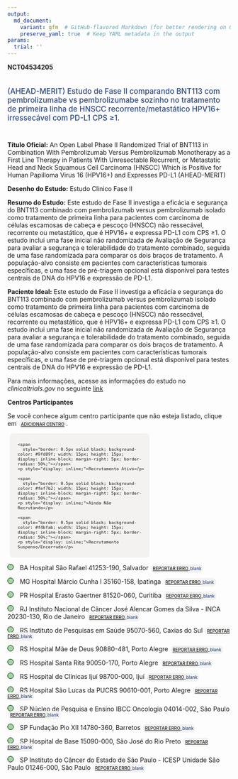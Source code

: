 ```yaml
---
output: 
  md_document:
    variant: gfm  # GitHub-flavored Markdown (for better rendering on GitHub)
    preserve_yaml: true  # Keep YAML metadata in the output
params:
  trial: ''
---
```


**NCT04534205**

<div style="padding: 5px 5px 5px 0px; font-size: 1.20em; font-weight: 500; color: #2E4A7F; text-align: left; margin-bottom: 20px">

(AHEAD-MERIT) Estudo de Fase II comparando BNT113 com pembrolizumabe vs
pembrolizumabe sozinho no tratamento de primeira linha de HNSCC
recorrente/metastático HPV16+ irressecável com PD-L1 CPS ≥1.

</div>

**Título Oficial:** An Open Label Phase II Randomized Trial of BNT113 in
Combination With Pembrolizumab Versus Pembrolizumab Monotherapy as a
First Line Therapy in Patients With Unresectable Recurrent, or
Metastatic Head and Neck Squamous Cell Carcinoma (HNSCC) Which is
Positive for Human Papilloma Virus 16 (HPV16+) and Expresses PD-L1
(AHEAD-MERIT)

**Desenho do Estudo:** Estudo Clinico Fase II

**Resumo do Estudo:** Este estudo de Fase II investiga a eficácia e
segurança do BNT113 combinado com pembrolizumab versus pembrolizumab
isolado como tratamento de primeira linha para pacientes com carcinoma
de células escamosas de cabeça e pescoço (HNSCC) não ressecável,
recorrente ou metastático, que é HPV16+ e expressa PD-L1 com CPS ≥1. O
estudo inclui uma fase inicial não randomizada de Avaliação de Segurança
para avaliar a segurança e tolerabilidade do tratamento combinado,
seguida de uma fase randomizada para comparar os dois braços de
tratamento. A população-alvo consiste em pacientes com características
tumorais específicas, e uma fase de pré-triagem opcional está disponível
para testes centrais de DNA do HPV16 e expressão de PD-L1.

**Paciente Ideal:** Este estudo de Fase II investiga a eficácia e
segurança do BNT113 combinado com pembrolizumab versus pembrolizumab
isolado como tratamento de primeira linha para pacientes com carcinoma
de células escamosas de cabeça e pescoço (HNSCC) não ressecável,
recorrente ou metastático, que é HPV16+ e expressa PD-L1 com CPS ≥1. O
estudo inclui uma fase inicial não randomizada de Avaliação de Segurança
para avaliar a segurança e tolerabilidade do tratamento combinado,
seguida de uma fase randomizada para comparar os dois braços de
tratamento. A população-alvo consiste em pacientes com características
tumorais específicas, e uma fase de pré-triagem opcional está disponível
para testes centrais de DNA do HPV16 e expressão de PD-L1.

Para mais informações, acesse as informações do estudo no
*clinicaltrials.gov* no seguinte
[link](https://clinicaltrials.gov/ct2/show/NCT04534205)

**Centros Participantes**

Se você conhece algum centro participante que não esteja listado, clique
em
<span style="color: #2E4A7F; margin-left: 2px; padding: 4px; background-color: #f3f2f1; border-radius: 8px; font-weight: 500; font-size: 0.7em"><a
href="https://flazar.shinyapps.io/formsapp?study_nct_id=NCT04534205&amp;location_id=N%2FA&amp;location_full_name=N%2FA&amp;form_type=Adicionar%20Centro"
target="_blank">ADICIONAR CENTRO</a></span>.

<div style="margin-bottom: 8px; margin-left: 5px; padding: 8px; max-width: 300px; background-color: #f3f2f1; border-radius: 8px; font-size: 0.8em">

<div style="margin-left: 10px;">

    <span 
      style="border: 0.5px solid black; background-color: #9fd89f; width: 15px; height: 15px; display: inline-block; margin-right: 5px; border-radius: 50%;"></span>
    <p style="display: inline;">Recrutamento Ativo</p>

</div>

<div style="margin-left: 10px;">

    <span 
      style="border: 0.5px solid black; background-color: #fef7b2; width: 15px; height: 15px; display: inline-block; margin-right: 5px; border-radius: 50%;"></span>
    <p style="display: inline;">Ainda Não Recrutando</p>

</div>

<div style="margin-left: 10px;">

    <span 
      style="border: 0.5px solid black; background-color: #f4bfab; width: 15px; height: 15px; display: inline-block; margin-right: 5px; border-radius: 50%;"></span>
    <p style="display: inline;">Recrutamento Suspenso/Encerrado</p>

</div>

</div>

<span style="border: 0.5px solid black; display: inline-block; width: 12px; height: 12px; border-radius: 50%; margin-right: 10px; padding-bottom: 0px; background-color: #9fd89f;"></span>
BA Hospital São Rafael 41253-190, Salvador
<span style="color: #2E4A7F; margin-left: 2px; padding: 4px; background-color: #f3f2f1; border-radius: 8px; font-weight: 500; font-size: 0.7em">[REPORTAR
ERRO](https://flazar.shinyapps.io/formsapp?study_nct_id=NCT04534205&location_id=HOSPITALSAORAFAELSALVADOR41253190BRAZIL&location_full_name=Hospital%20S%C3%A3o%20Rafael%2C%2041253-190%2C%20Salvador&form_type=Reportar%20Erro)\_blank</span>

<span style="border: 0.5px solid black; display: inline-block; width: 12px; height: 12px; border-radius: 50%; margin-right: 10px; padding-bottom: 0px; background-color: #9fd89f;"></span>
MG Hospital Márcio Cunha I 35160-158, Ipatinga
<span style="color: #2E4A7F; margin-left: 2px; padding: 4px; background-color: #f3f2f1; border-radius: 8px; font-weight: 500; font-size: 0.7em">[REPORTAR
ERRO](https://flazar.shinyapps.io/formsapp?study_nct_id=NCT04534205&location_id=HOSPITALMARCIOCUNHAIPATINGA35162189BRAZIL&location_full_name=Hospital%20M%C3%A1rcio%20Cunha%20I%2C%2035160-158%2C%20Ipatinga&form_type=Reportar%20Erro)\_blank</span>

<span style="border: 0.5px solid black; display: inline-block; width: 12px; height: 12px; border-radius: 50%; margin-right: 10px; padding-bottom: 0px; background-color: #9fd89f;"></span>
PR Hospital Erasto Gaertner 81520-060, Curitiba
<span style="color: #2E4A7F; margin-left: 2px; padding: 4px; background-color: #f3f2f1; border-radius: 8px; font-weight: 500; font-size: 0.7em">[REPORTAR
ERRO](https://flazar.shinyapps.io/formsapp?study_nct_id=NCT04534205&location_id=HOSPITALERASTOGAERTNERCURITIBA81520060BRAZIL&location_full_name=Hospital%20Erasto%20Gaertner%2C%2081520-060%2C%20Curitiba&form_type=Reportar%20Erro)\_blank</span>

<span style="border: 0.5px solid black; display: inline-block; width: 12px; height: 12px; border-radius: 50%; margin-right: 10px; padding-bottom: 0px; background-color: #9fd89f;"></span>
RJ Instituto Nacional de Câncer José Alencar Gomes da Silva - INCA
20230-130, Rio de Janeiro
<span style="color: #2E4A7F; margin-left: 2px; padding: 4px; background-color: #f3f2f1; border-radius: 8px; font-weight: 500; font-size: 0.7em">[REPORTAR
ERRO](https://flazar.shinyapps.io/formsapp?study_nct_id=NCT04534205&location_id=INSTITUTONACIONALDECANCERJOSEDEALENCARGOMESDASILVAINCARIODEJANEIRO20231050BRAZIL&location_full_name=Instituto%20Nacional%20de%20C%C3%A2ncer%20Jos%C3%A9%20Alencar%20Gomes%20da%20Silva%20-%20INCA%2C%2020230-130%2C%20Rio%20de%20Janeiro&form_type=Reportar%20Erro)\_blank</span>

<span style="border: 0.5px solid black; display: inline-block; width: 12px; height: 12px; border-radius: 50%; margin-right: 10px; padding-bottom: 0px; background-color: #9fd89f;"></span>
RS Instituto de Pesquisas em Saúde 95070-560, Caxias do Sul
<span style="color: #2E4A7F; margin-left: 2px; padding: 4px; background-color: #f3f2f1; border-radius: 8px; font-weight: 500; font-size: 0.7em">[REPORTAR
ERRO](https://flazar.shinyapps.io/formsapp?study_nct_id=NCT04534205&location_id=FUNDACAOUNIVERSIDADEDECAXIASDOSULINSTITUTODEPESQUISASEMSAUDEIPSUCSCAXIASDOSUL95070560BRAZIL&location_full_name=Instituto%20de%20Pesquisas%20em%20Sa%C3%BAde%2C%2095070-560%2C%20Caxias%20do%20Sul&form_type=Reportar%20Erro)\_blank</span>

<span style="border: 0.5px solid black; display: inline-block; width: 12px; height: 12px; border-radius: 50%; margin-right: 10px; padding-bottom: 0px; background-color: #9fd89f;"></span>
RS Hospital Mãe de Deus 90880-481, Porto Alegre
<span style="color: #2E4A7F; margin-left: 2px; padding: 4px; background-color: #f3f2f1; border-radius: 8px; font-weight: 500; font-size: 0.7em">[REPORTAR
ERRO](https://flazar.shinyapps.io/formsapp?study_nct_id=NCT04534205&location_id=HOSPITALMAEDEDEUSPORTOALEGRE90110270BRAZIL&location_full_name=Hospital%20M%C3%A3e%20de%20Deus%2C%2090880-481%2C%20Porto%20Alegre&form_type=Reportar%20Erro)\_blank</span>

<span style="border: 0.5px solid black; display: inline-block; width: 12px; height: 12px; border-radius: 50%; margin-right: 10px; padding-bottom: 0px; background-color: #9fd89f;"></span>
RS Hospital Santa Rita 90050-170, Porto Alegre
<span style="color: #2E4A7F; margin-left: 2px; padding: 4px; background-color: #f3f2f1; border-radius: 8px; font-weight: 500; font-size: 0.7em">[REPORTAR
ERRO](https://flazar.shinyapps.io/formsapp?study_nct_id=NCT04534205&location_id=IRMANDADESANTACASADEMISERICORDIADEPORTOALEGREHOSPITALSANTARITAPORTOALEGRE90050170BRAZIL&location_full_name=Hospital%20Santa%20Rita%2C%2090050-170%2C%20Porto%20Alegre&form_type=Reportar%20Erro)\_blank</span>

<span style="border: 0.5px solid black; display: inline-block; width: 12px; height: 12px; border-radius: 50%; margin-right: 10px; padding-bottom: 0px; background-color: #9fd89f;"></span>
RS Hospital de Clínicas Ijuí 98700-000, Ijuí
<span style="color: #2E4A7F; margin-left: 2px; padding: 4px; background-color: #f3f2f1; border-radius: 8px; font-weight: 500; font-size: 0.7em">[REPORTAR
ERRO](https://flazar.shinyapps.io/formsapp?study_nct_id=NCT04534205&location_id=HOSPIALDECARIDADEDEIJUIIJUI98700000BRAZIL&location_full_name=Hospital%20de%20Cl%C3%ADnicas%20Iju%C3%AD%2C%2098700-000%2C%20Iju%C3%AD&form_type=Reportar%20Erro)\_blank</span>

<span style="border: 0.5px solid black; display: inline-block; width: 12px; height: 12px; border-radius: 50%; margin-right: 10px; padding-bottom: 0px; background-color: #9fd89f;"></span>
RS Hospital São Lucas da PUCRS 90610-001, Porto Alegre
<span style="color: #2E4A7F; margin-left: 2px; padding: 4px; background-color: #f3f2f1; border-radius: 8px; font-weight: 500; font-size: 0.7em">[REPORTAR
ERRO](https://flazar.shinyapps.io/formsapp?study_nct_id=NCT04534205&location_id=HOSPITALSAOLUCASDAPUCRSPORTOALEGRE90610000BRAZIL&location_full_name=Hospital%20S%C3%A3o%20Lucas%20da%20PUCRS%2C%2090610-001%2C%20Porto%20Alegre&form_type=Reportar%20Erro)\_blank</span>

<span style="border: 0.5px solid black; display: inline-block; width: 12px; height: 12px; border-radius: 50%; margin-right: 10px; padding-bottom: 0px; background-color: #9fd89f;"></span>
SP Núcleo de Pesquisa e Ensino IBCC Oncologia 04014-002, São Paulo
<span style="color: #2E4A7F; margin-left: 2px; padding: 4px; background-color: #f3f2f1; border-radius: 8px; font-weight: 500; font-size: 0.7em">[REPORTAR
ERRO](https://flazar.shinyapps.io/formsapp?study_nct_id=NCT04534205&location_id=IBCCINSTITUTOBRASILEIRODECONTROLEDOCANCERVILAMARIANA04014002BRAZIL&location_full_name=N%C3%BAcleo%20de%20Pesquisa%20e%20Ensino%20IBCC%20Oncologia%2C%2004014-002%2C%20S%C3%A3o%20Paulo&form_type=Reportar%20Erro)\_blank</span>

<span style="border: 0.5px solid black; display: inline-block; width: 12px; height: 12px; border-radius: 50%; margin-right: 10px; padding-bottom: 0px; background-color: #9fd89f;"></span>
SP Fundação Pio XII 14780-360, Barretos
<span style="color: #2E4A7F; margin-left: 2px; padding: 4px; background-color: #f3f2f1; border-radius: 8px; font-weight: 500; font-size: 0.7em">[REPORTAR
ERRO](https://flazar.shinyapps.io/formsapp?study_nct_id=NCT04534205&location_id=FUNDACAOPIOXIIHOSPITALDEAMORBARRETOSBARRETOS14784400BRAZIL&location_full_name=Funda%C3%A7%C3%A3o%20Pio%20XII%2C%2014780-360%2C%20Barretos&form_type=Reportar%20Erro)\_blank</span>

<span style="border: 0.5px solid black; display: inline-block; width: 12px; height: 12px; border-radius: 50%; margin-right: 10px; padding-bottom: 0px; background-color: #9fd89f;"></span>
SP Hospital de Base 15090-000, São José do Rio Preto
<span style="color: #2E4A7F; margin-left: 2px; padding: 4px; background-color: #f3f2f1; border-radius: 8px; font-weight: 500; font-size: 0.7em">[REPORTAR
ERRO](https://flazar.shinyapps.io/formsapp?study_nct_id=NCT04534205&location_id=HOSPITALDEBASEDESAOJOSEDORIOPRETOSAOJOSEDORIOPRETO15090000BRAZIL&location_full_name=Hospital%20de%20Base%2C%2015090-000%2C%20S%C3%A3o%20Jos%C3%A9%20do%20Rio%20Preto&form_type=Reportar%20Erro)\_blank</span>

<span style="border: 0.5px solid black; display: inline-block; width: 12px; height: 12px; border-radius: 50%; margin-right: 10px; padding-bottom: 0px; background-color: #9fd89f;"></span>
SP Instituto do Câncer do Estado de São Paulo - ICESP Unidade São Paulo
01246-000, São Paulo
<span style="color: #2E4A7F; margin-left: 2px; padding: 4px; background-color: #f3f2f1; border-radius: 8px; font-weight: 500; font-size: 0.7em">[REPORTAR
ERRO](https://flazar.shinyapps.io/formsapp?study_nct_id=NCT04534205&location_id=INSTITUTODOCANCERDOESTADODESAOPAULOSAOPAULO01246000BRAZIL&location_full_name=Instituto%20do%20C%C3%A2ncer%20do%20Estado%20de%20S%C3%A3o%20Paulo%20-%20ICESP%20Unidade%20S%C3%A3o%20Paulo%2C%2001246-000%2C%20S%C3%A3o%20Paulo&form_type=Reportar%20Erro)\_blank</span>
